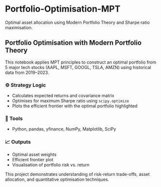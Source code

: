 # Portfolio-Optimisation-MPT
Optimal asset allocation using Modern Portfolio Theory and Sharpe ratio maximisation.


## Portfolio Optimisation with Modern Portfolio Theory

This notebook applies MPT principles to construct an optimal portfolio from 5 major tech stocks (AAPL, MSFT, GOOGL, TSLA, AMZN) using historical data from 2019–2023.

### ⚙️ Strategy Logic
- Calculates expected returns and covariance matrix
- Optimises for maximum Sharpe ratio using `scipy.optimize`
- Plots the efficient frontier with the optimal portfolio highlighted

### 🧰 Tools
- Python, pandas, yfinance, NumPy, Matplotlib, SciPy

### 📈 Outputs
- Optimal asset weights
- Efficient frontier plot
- Visualisation of portfolio risk vs. return

This project demonstrates understanding of risk-return trade-offs, asset allocation, and quantitative optimisation techniques.
